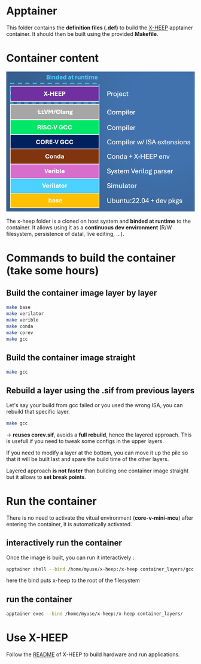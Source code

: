 # Apptainer
This folder contains the **definition files (.def)** to build the [X-HEEP](https://github.com/esl-epfl/x-heep) apptainer container. 
It should then be built using the provided **Makefile**. 

# Container content

![alt text](<layered_x-heep_container.PNG>)

The x-heep folder is a cloned on host system and **binded at runtime** to the container. It allows using it as a **continuous dev environment** (R/W filesystem, persistence of 
datal, live editing, ...). 


# Commands to build the container (take some hours)


## Build the container image layer by layer
```bash
make base
make verilator
make verible
make conda
make corev
make gcc
```

## Build the container image straight

```bash
make gcc
```

## Rebuild a layer using the .sif from previous layers
Let's say your build from gcc failed or you used the wrong ISA, you can rebuild that specific layer. 

```bash
make gcc
```
-> **reuses corev.sif**, avoids a **full rebuild**, hence the layered approach. This is usefull if you need to tweak some configs in the upper layers. 

If you need to modify a layer at the bottom, you can move it up the pile so that it will be built last and spare the build time of the other layers. 

Layered approach **is not faster** than building one container image straight but it allows to **set break points**. 


# Run the container 

There is no need to activate the vitual environment (**core-v-mini-mcu**) after entering the container, it is automatically activated. 

## interactively run the container
Once the image is built, you can run it interactively :
```bash
apptainer shell --bind /home/myuse/x-heep:/x-heep container_layers/gcc.sif
```
here the bind puts x-heep to the root of the filesystem

## run the container
```bash
apptainer exec --bind /home/myuse/x-heep:/x-heep container_layers/
```

# Use X-HEEP
Follow the [README](https://github.com/esl-epfl/x-heep) of X-HEEP to build hardware and run applications.



